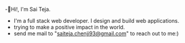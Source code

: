 -👋Hi!, I'm Sai Teja.

- I'm a full stack web developer. I design and build web applications.
- trying to make a positive impact in the world.
- send me mail to "saiteja.chenji93@gmail.com" to reach out to me:)

